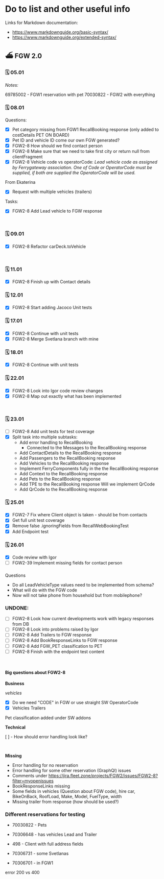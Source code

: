 # Do to list and other useful info

Links for Markdown documentation:
- https://www.markdownguide.org/basic-syntax/
- https://www.markdownguide.org/extended-syntax/



## ⛴️ FGW 2.0

### 🗓️ 05.01
*Notes:*

69785002 - FGW1 reservation with pet
70030822 - FGW2 with everything


### 🗓️ 08.01
Questions:
- [x] Pet category missing from FGW1 RecallBooking response (only added to costDetails PET ON BOARD)
- [x] Pet ID and vehicle ID come our own FGW generated?
- [x] FGW2-8 How should we find contact person
- [x] FGW2-8 Make sure that we need to take first city or return null from clientFragment
- [x] FGW2-8 Vehicle code vs operatorCode: *Lead vehicle code as assigned by Ferrygateway association. One of Code or OperatorCode must be supplied, if both are supplied the OperatorCode will be used.*

From Ekaterina
- [x] Request with multiple vehicles (trailers)

Tasks:
- [x] FGW2-8 Add Lead vehicle to FGW response



<br/>

### 🗓️ 09.01
- [x] FGW2-8 Refactor carDeck.toVehicle

<br/>

### 🗓️ 11.01
- [x] FGW2-8 Finish up with Contact details

### 🗓️ 12.01
- [x] FGW2-8 Start adding Jacoco Unit tests


### 🗓️ 17.01
- [x] FGW2-8 Continue with unit tests
- [x] FGW2-8 Merge Svetlana branch with mine

### 🗓️ 18.01
- [x] FGW2-8 Continue with unit tests


### 🗓️ 22.01
- [x] FGW2-8 Look into Igor code review changes
- [x] FGW2-8 Map out exactly what has been implemented

</br>

### 🗓️ 23.01
- [ ] FGW2-8 Add unit tests for test coverage
- [x] Split task into multiple subtasks:
    - Add error handling to RecallBooking
        - Connected to the Messages to the RecallBooking response
    - Add ContactDetails to the RecallBooking response
    - Add Passengers to the RecallBooking response
    - Add Vehicles to the RecallBooking response
    - Implement FerryComponents fully in the the RecallBooking response
    - Add Context to the RecallBooking response
    - Add Pets to the RecallBooking response
    - Add TPE to the RecallBooking response
    Will we implement QrCode 
    - Add QrCode to the RecallBooking response

### 🗓️ 25.01
- [x] FGW2-7 Fix where Client object is taken - should be from contacts
- [x] Get full unit test coverage
- [x] Remove false .ignoringFields from RecallWebBookingTest
- [x] Add Endpoint test

### 🗓️ 26.01
- [x] Code review with Igor
- [ ] FGW2-39 Implement missing fields for contact person

###


Questions  
- Do all LeadVehicleType values need to be implemented from schema?
- What will do with the FGW code
- Now will not take phone from household but from mobilephone?

### UNDONE:
- [ ] FGW2-8 Look how current developments work with legacy responses from DB
- [ ] FGW2-8 Look into problems raised by Igor
- [ ] FGW2-8 Add Trailers to FGW response
- [ ] FGW2-8 Add BookResponseLinks to FGW response
- [ ] FGW2-8 Add FGW_PET classification to PET
- [ ] FGW2-8 Finish with the endpoint test content

<br/>


#### Big questions about FGW2-8

**Business**  

*vehicles* 
- [x] Do we need "CODE" in FGW or use straight SW OperatorCode
- [x] Vehicles Trailers

Pet classification added under SW addons

**Technical**

[ ] - How should error handling look like?


<br/>

**Missing**
- Error handling for no reservation
- Error handling for some other reservation (GraphQl) issues
- Comments under https://jira.fleet.zone/projects/FGW2/issues/FGW2-8?filter=myopenissues
- BookResponseLinks missing 
- Some fields in vehicles (Question about FGW code), hire car, BikeOnBack, RoofLoad, Make, Model, FuelType, width
- Missing trailer from response (how should be used?)


### Different reservations for testing

- 70030822 - Pets
- 70306648 - has vehicles Lead and Trailer 
- 498 - Client with full address fields
- 70306731 - some Svetlanas

- 70306701 - in FGW1

error 200 vs 400